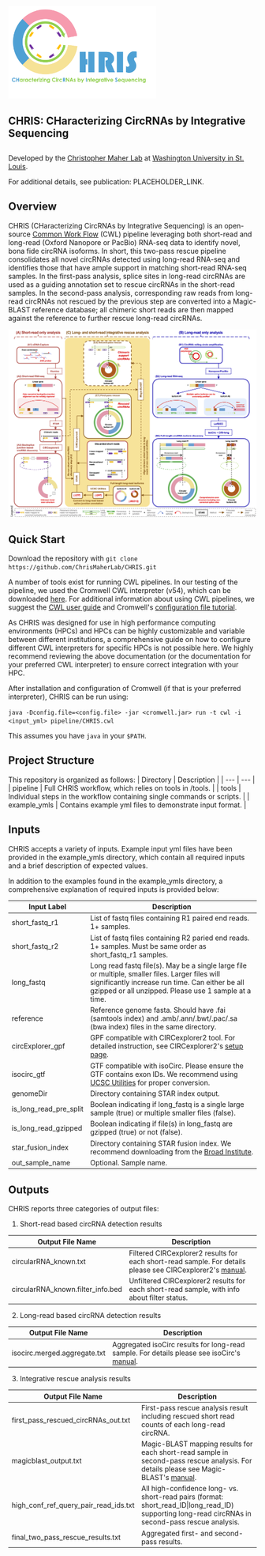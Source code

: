 <img src="https://github.com/ChrisMaherLab/CHRIS/blob/main/images/logo.png" width="300">

## CHRIS: CHaracterizing CircRNAs by Integrative Sequencing
##

Developed by the [Christopher Maher Lab](http://www.maherlab.com) at [Washington University in St. Louis](http://wustl.edu).

For additional details, see publication: PLACEHOLDER_LINK.

##

## Overview

CHRIS (CHaracterizing CircRNAs by Integrative Sequencing) is an open-source [Common Work Flow](https://www.commonwl.org/) (CWL) pipeline leveraging both short-read and long-read (Oxford Nanopore or PacBio) RNA-seq data to identify novel, bona fide circRNA isoforms. In short, this two-pass rescue pipeline consolidates all novel circRNAs detected using long-read RNA-seq and identifies those that have ample support in matching short-read RNA-seq samples. In the first-pass analysis, splice sites in long-read circRNAs are used as a guiding annotation set to rescue circRNAs in the short-read samples. In the second-pass analysis, corresponding raw reads from long-read circRNAs not rescued by the previous step are converted into a Magic-BLAST reference database; all chimeric short reads are then mapped against the reference to further rescue long-read circRNAs.

![Workflow Schematic](images/schematic.png "Workflow Schematic")

## Quick Start

Download the repository with `git clone https://github.com/ChrisMaherLab/CHRIS.git`

A number of tools exist for running CWL pipelines. In our testing of the pipeline, we used the Cromwell CWL interpreter (v54), which can be downloaded [here](https://github.com/broadinstitute/cromwell/releases). For additional information about using CWL pipelines, we suggest the [CWL user guide](https://www.commonwl.org/) and Cromwell's [configuration file tutorial](https://cromwell.readthedocs.io/en/stable/tutorials/ConfigurationFiles/).

As CHRIS was designed for use in high performance computing environments (HPCs) and HPCs can be highly customizable and variable between different institutions, a comprehensive guide on how to configure different CWL interpreters for specific HPCs is not possible here. We highly recommend reviewing the above documentation (or the documentation for your preferred CWL interpreter) to ensure correct integration with your HPC.

After installation and configuration of Cromwell (if that is your preferred interpreter), CHRIS can be run using:

`java -Dconfig.file=<config.file> -jar <cromwell.jar> run -t cwl -i <input_yml> pipeline/CHRIS.cwl`

This assumes you have `java` in your `$PATH`. 

## Project Structure

This repository is organized as follows:
| Directory | Description |
| --- | --- |
| pipeline | Full CHRIS workflow, which relies on tools in /tools. |
| tools | Individual steps in the workflow containing single commands or scripts. |
| example_ymls | Contains example yml files to demonstrate input format. |

## Inputs

CHRIS accepts a variety of inputs. Example input yml files have been provided in the example_ymls directory, which contain all required inputs and a brief description of expected values.

In addition to the examples found in the example_ymls directory, a comprehensive explanation of required inputs is provided below:

| Input Label | Description |
| --- | --- |
| short_fastq_r1 | List of fastq files containing R1 paired end reads. 1+ samples. |
| short_fastq_r2 | List of fastq files containing R2 paried end reads. 1+ samples. Must be same order as short_fastq_r1 samples. |
| long_fastq | Long read fastq file(s). May be a single large file or multiple, smaller files. Larger files will significantly increase run time. Can either be all gzipped or all unzipped. Please use 1 sample at a time. |
| reference | Reference genome fasta. Should have .fai (samtools index) and .amb/.ann/.bwt/.pac/.sa (bwa index) files in the same directory. |
| circExplorer_gpf | GPF compatible with CIRCexplorer2 tool. For detailed instruction, see CIRCexplorer2's [setup page](https://circexplorer2.readthedocs.io/en/latest/tutorial/setup/). |
| isocirc_gtf | GTF compatible with isoCirc. Please ensure the GTF contains exon IDs. We recommend using [UCSC Utilities](http://hgdownload.soe.ucsc.edu/admin/exe/) for proper conversion. |
| genomeDir | Directory containing STAR index output. |
| is_long_read_pre_split | Boolean indicating if long_fastq is a single large sample (true) or multiple smaller files (false). |
| is_long_read_gzipped | Boolean indicating if file(s) in long_fastq are gzipped (true) or not (false). |
| star_fusion_index | Directory containing STAR fusion index. We recommend downloading from the [Broad Institute](https://data.broadinstitute.org/Trinity/CTAT_RESOURCE_LIB/). |
| out_sample_name | Optional. Sample name. |

## Outputs

CHRIS reports three categories of output files:
1. Short-read based circRNA detection results

| Output File Name | Description |
| --- | --- |
| circularRNA_known.txt | Filtered CIRCexplorer2 results for each short-read sample. For details please see CIRCexplorer2's [manual](https://circexplorer2.readthedocs.io/en/latest/modules/annotate). |
| circularRNA_known.filter_info.bed | Unfiltered CIRCexplorer2 results for each short-read sample, with info about filter status. |

2. Long-read based circRNA detection results

| Output File Name | Description |
| --- | --- |
| isocirc.merged.aggregate.txt | Aggregated isoCirc results for long-read sample. For details please see isoCirc's [manual](https://github.com/Xinglab/isoCirc). |

3. Integrative rescue analysis results
   
| Output File Name | Description |
| --- | --- |
| first_pass_rescued_circRNAs_out.txt | First-pass rescue analysis result including rescued short read counts of each long-read circRNA. |
| magicblast_output.txt | Magic-BLAST mapping results for each short-read sample in second-pass rescue analysis. For details please see Magic-BLAST's [manual](https://ncbi.github.io/magicblast/doc/output.html). |
| high_conf_ref_query_pair_read_ids.txt | All high-confidence long- vs. short-read pairs (format: short_read_ID\|long_read_ID) supporting long-read circRNAs in second-pass rescue analysis. |
| final_two_pass_rescue_results.txt | Aggregated first- and second-pass results. |
